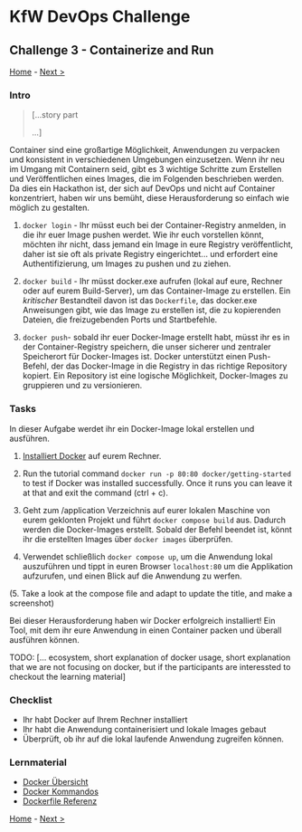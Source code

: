 # KfW DevOps Challenge

## Challenge 3 - Containerize and Run

[Home](../../README.md) - [Next >](../challenge04/README.md)

### Intro

>[...story part
>
>...]

Container sind eine großartige Möglichkeit, Anwendungen zu verpacken und konsistent in verschiedenen Umgebungen einzusetzen. Wenn ihr neu im Umgang mit Containern seid, gibt es 3 wichtige Schritte zum Erstellen und Veröffentlichen eines Images, die im Folgenden beschrieben werden. Da dies ein Hackathon ist, der sich auf DevOps und nicht auf Container konzentriert, haben wir uns bemüht, diese Herausforderung so einfach wie möglich zu gestalten.

1. `docker login` - Ihr müsst euch bei der Container-Registry anmelden, in die ihr euer Image pushen werdet. Wie ihr euch vorstellen könnt, möchten ihr nicht, dass jemand ein Image in eure Registry veröffentlicht, daher ist sie oft als private Registry eingerichtet... und erfordert eine Authentifizierung, um Images zu pushen und zu ziehen.

2. `docker build` - Ihr müsst docker.exe aufrufen (lokal auf eure, Rechner oder auf eurem Build-Server), um das Container-Image zu erstellen. Ein *kritischer* Bestandteil davon ist das `Dockerfile`, das docker.exe Anweisungen gibt, wie das Image zu erstellen ist, die zu kopierenden Dateien, die freizugebenden Ports und Startbefehle.

3. `docker push`- sobald ihr euer Docker-Image erstellt habt, müsst ihr es in der Container-Registry speichern, die unser sicherer und zentraler Speicherort für Docker-Images ist. Docker unterstützt einen Push-Befehl, der das Docker-Image in die Registry in das richtige Repository kopiert. Ein Repository ist eine logische Möglichkeit, Docker-Images zu gruppieren und zu versionieren.

### Tasks

In dieser Aufgabe werdet ihr ein Docker-Image lokal erstellen und ausführen.

1. [Installiert Docker](https://docs.docker.com/get-docker/) auf eurem Rechner.

2. Run the tutorial command `docker run -p 80:80 docker/getting-started` to test if Docker was installed successfully.
   Once it runs you can leave it at that and exit the command (ctrl + c).

3. Geht zum /application Verzeichnis auf eurer lokalen Maschine von eurem geklonten Projekt und führt `docker compose build` aus. Dadurch werden die Docker-Images erstellt. Sobald der Befehl beendet ist, könnt ihr die erstellten Images über `docker images` überprüfen.

4. Verwendet schließlich `docker compose up`, um die Anwendung lokal auszuführen und tippt in euren Browser `localhost:80` um die Applikation aufzurufen, und einen Blick auf die Anwendung zu werfen.

(5. Take a look at the compose file and adapt to update the title, and make a screenshot)

Bei dieser Herausforderung haben wir Docker erfolgreich installiert! Ein Tool, mit dem ihr eure Anwendung in einen Container packen und überall ausführen können.

TODO: [... ecosystem, short explanation of docker usage, short explanation that we are not focusing on docker, but if the participants are interessted to checkout the learning material]

### Checklist

- Ihr habt Docker auf Ihrem Rechner installiert
- Ihr habt die Anwendung containerisiert und lokale Images gebaut
- Überprüft, ob ihr auf die lokal laufende Anwendung zugreifen können.

### Lernmaterial

- [Docker Übersicht](https://docs.docker.com/get-started/overview/)
- [Docker Kommandos](https://docs.docker.com/engine/reference/commandline/cli/)
- [Dockerfile Referenz](https://docs.docker.com/engine/reference/builder/)


[Home](../../README.md) - [Next >](../challenge04/README.md)